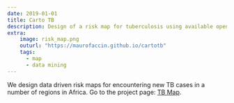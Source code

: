 ```yaml
---
date: 2019-01-01
title: Carto TB
description: Design of a risk map for tuberculosis using available open data.
extra:
    image: risk_map.png
    outurl: "https://maurofaccin.github.io/cartotb"
    tags:
      - map
      - data mining
---
```


We design data driven risk maps for encountering new TB cases in a number of
regions in Africa. Go to the project page: [TB Map](cartotb).

